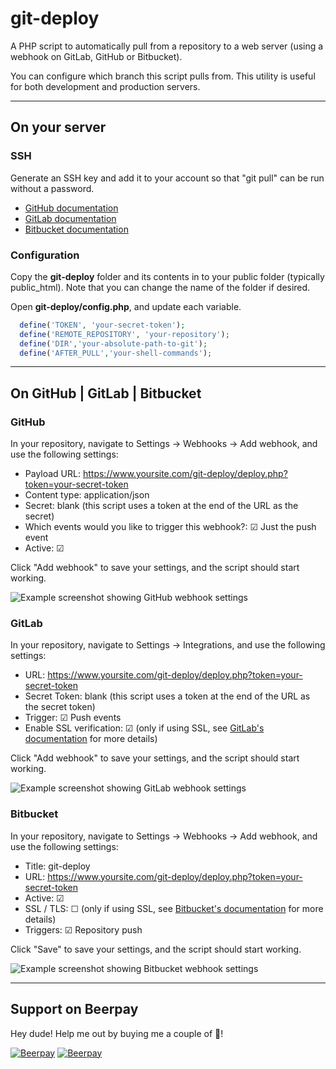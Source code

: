 # git-deploy

A PHP script to automatically pull from a repository to a web server (using a webhook on GitLab, GitHub or Bitbucket).

You can configure which branch this script pulls from. This utility is useful for both development and production servers.

---

## On your server

### SSH

Generate an SSH key and add it to your account so that "git pull" can be run without a password.

- [GitHub documentation](https://help.github.com/articles/generating-ssh-keys/)
- [GitLab documentation](http://doc.gitlab.com/ce/ssh/README.html)
- [Bitbucket documentation](https://confluence.atlassian.com/bitbucket/add-an-ssh-key-to-an-account-302811853.html)

### Configuration

Copy the __git-deploy__ folder and its contents in to your public folder (typically public_html). Note that you can change the name of the folder if desired.

Open __git-deploy/config.php__, and update each variable.

```PHP
  define('TOKEN', 'your-secret-token');
  define('REMOTE_REPOSITORY', 'your-repository');
  define('DIR','your-absolute-path-to-git');
  define('AFTER_PULL','your-shell-commands');
```

---

## On GitHub | GitLab | Bitbucket

### GitHub

In your repository, navigate to Settings &rarr; Webhooks &rarr; Add webhook, and use the following settings:

- Payload URL: https://www.yoursite.com/git-deploy/deploy.php?token=your-secret-token
- Content type: application/json
- Secret: blank (this script uses a token at the end of the URL as the secret)
- Which events would you like to trigger this webhook?: &#9745; Just the push event
- Active: &#9745;

Click "Add webhook" to save your settings, and the script should start working.

![Example screenshot showing GitHub webhook settings](https://cloud.githubusercontent.com/assets/1123997/25352059/4e38f734-28f0-11e7-8f2c-e7ca5ef153ea.png)

### GitLab

In your repository, navigate to Settings &rarr; Integrations, and use the following settings:

- URL: https://www.yoursite.com/git-deploy/deploy.php?token=your-secret-token
- Secret Token: blank (this script uses a token at the end of the URL as the secret token)
- Trigger: &#9745; Push events
- Enable SSL verification: &#9745; (only if using SSL, see [GitLab's documentation](https://gitlab.com/help/user/project/integrations/webhooks#ssl-verification) for more details)

Click "Add webhook" to save your settings, and the script should start working.

![Example screenshot showing GitLab webhook settings](https://cloud.githubusercontent.com/assets/1123997/25352520/e76ff672-28f1-11e7-8570-112f3eec8567.png)

### Bitbucket

In your repository, navigate to Settings &rarr; Webhooks &rarr; Add webhook, and use the following settings:

- Title: git-deploy
- URL: https://www.yoursite.com/git-deploy/deploy.php?token=your-secret-token
- Active: &#9745;
- SSL / TLS: &#9744; (only if using SSL, see [Bitbucket's documentation](https://confluence.atlassian.com/bitbucket/manage-webhooks-735643732.html#ManageWebhooks-skip_certificate) for more details)
- Triggers: &#9745; Repository push

Click "Save" to save your settings, and the script should start working.

![Example screenshot showing Bitbucket webhook settings](https://cloud.githubusercontent.com/assets/1123997/25353037/97ec1052-28f3-11e7-88e4-b45c4ca68220.png)

---

## Support on Beerpay

Hey dude! Help me out by buying me a couple of :beers:!

[![Beerpay](https://beerpay.io/vicenteguerra/git-deploy/badge.svg?style=beer-square)](https://beerpay.io/vicenteguerra/git-deploy)  [![Beerpay](https://beerpay.io/vicenteguerra/git-deploy/make-wish.svg?style=flat-square)](https://beerpay.io/vicenteguerra/git-deploy?focus=wish)
